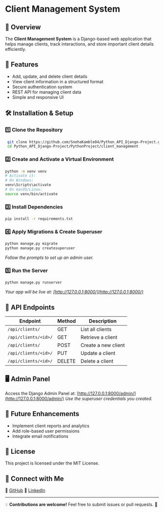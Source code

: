 # Client Management System

## 📌 Overview
The **Client Management System** is a Django-based web application that helps manage clients, track interactions, and store important client details efficiently.

## 🚀 Features
- Add, update, and delete client details
- View client information in a structured format
- Secure authentication system
- REST API for managing client data
- Simple and responsive UI

## 🛠️ Installation & Setup

### 1️⃣ Clone the Repository
```bash
 git clone https://github.com/SnehaKamble04/Python_API_Django-Project.git
 cd Python_API_Django-Project/PythonProject/client_management
```

### 2️⃣ Create and Activate a Virtual Environment
```bash
python -m venv venv
# Activate it:
# On Windows:
venv\Scripts\activate
# On macOS/Linux:
source venv/bin/activate
```

### 3️⃣ Install Dependencies
```bash
pip install -r requirements.txt
```

### 4️⃣ Apply Migrations & Create Superuser
```bash
python manage.py migrate
python manage.py createsuperuser
```
_Follow the prompts to set up an admin user._

### 5️⃣ Run the Server
```bash
python manage.py runserver
```
_Your app will be live at: [http://127.0.0.1:8000/](http://127.0.0.1:8000/)_

## 📌 API Endpoints
| Endpoint | Method | Description |
|----------|--------|-------------|
| `/api/clients/` | GET | List all clients |
| `/api/clients/<id>/` | GET | Retrieve a client |
| `/api/clients/` | POST | Create a new client |
| `/api/clients/<id>/` | PUT | Update a client |
| `/api/clients/<id>/` | DELETE | Delete a client |

## 🖥️ Admin Panel
Access the Django Admin Panel at:
[http://127.0.0.1:8000/admin/](http://127.0.0.1:8000/admin/)
_Use the superuser credentials you created._

## 🚀 Future Enhancements
- Implement client reports and analytics
- Add role-based user permissions
- Integrate email notifications

## 📝 License
This project is licensed under the MIT License.

## 👥 Connect with Me
🔗 [GitHub](https://github.com/SnehaKamble04)
🔗 [LinkedIn](https://www.linkedin.com/in/sneha-kamble/)

---
💡 **Contributions are welcome!** Feel free to submit issues or pull requests. 🚀

